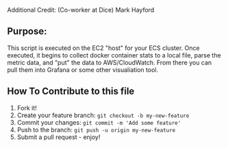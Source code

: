 Additional Credit: (Co-worker at Dice) Mark Hayford

## Purpose:
This script is executed on the EC2 "host" for your ECS cluster. Once executed, it begins to collect docker container stats to a local file, parse the metric data, and "put" the data to AWS/CloudWatch. From there you can pull them into Grafana or some other visualiation tool.

## How To Contribute to this file

1. Fork it!
2. Create your feature branch: `git checkout -b my-new-feature`
3. Commit your changes: `git commit -m 'Add some feature'`
4. Push to the branch: `git push -u origin my-new-feature`
5. Submit a pull request - enjoy!
